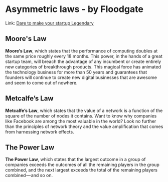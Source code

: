# Asymmetric laws - by Floodgate

Link: [Dare to make your startup Legendary](https://medium.com/floodgate-fund/dare-to-make-your-startup-legendary-dc8eb68ba1fc)


## Moore's Law

**Moore’s Law**, which states that the performance of computing doubles at the same price roughly every 18 months. This power, in the hands of a great startup team, will breach the advantage of any incumbent or create entirely new categories of breakthrough products. This magical force has animated the technology business for more than 50 years and guarantees that founders will continue to create new digital businesses that are awesome and seem to come out of nowhere.


## Metcalfe’s Law

**Metcalfe’s Law**, which states that the value of a network is a function of the square of the number of nodes it contains. Want to know why companies like Facebook are among the most valuable in the world? Look no further than the principles of network theory and the value amplification that comes from harnessing network effects.


## The Power Law

**The Power Law**, which states that the largest outcome in a group of companies exceeds the outcomes of all the remaining players in the group combined, and the next largest exceeds the total of the remaining players combined — and so on.
